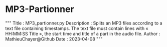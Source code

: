 # MP3-Partionner

"""
Title       : MP3_partionner.py
Description : Splits an MP3 files according to a text file containing timestamps.
              The text file must contain lines with « HH:MM:SS Title », the start time and title of
              a part in the audio file.
Author      : MathieuChayer@Github
Date        : 2023-04-08
"""
